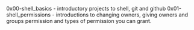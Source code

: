 0x00-shell_basics - introductory projects to shell, git and github 
0x01-shell_permissions - introductions to changing owners, giving owners and groups permission and types of permission you can grant.
